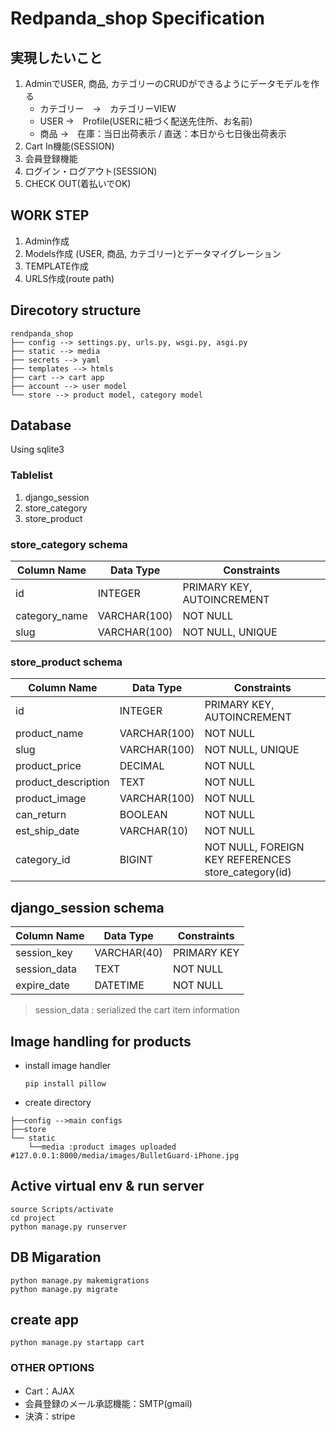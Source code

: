 # Redpanda_shop Specification

## 実現したいこと
1. AdminでUSER, 商品, カテゴリーのCRUDができるようにデータモデルを作る
    * カテゴリー　→　カテゴリーVIEW
    * USER  →　Profile(USERに紐づく配送先住所、お名前)
    * 商品 →　在庫：当日出荷表示 / 直送：本日から七日後出荷表示
2. Cart In機能(SESSION)
3. 会員登録機能
4. ログイン・ログアウト(SESSION)
5. CHECK OUT(着払いでOK)


## WORK STEP
1. Admin作成 
2. Models作成 (USER, 商品, カテゴリー)とデータマイグレーション
3. TEMPLATE作成
4. URLS作成(route path)


## Direcotory structure

```tree
rendpanda_shop
├── config --> settings.py, urls.py, wsgi.py, asgi.py
├── static --> media
├── secrets --> yaml
├── templates --> htmls
├── cart --> cart app
├── account --> user model
└── store --> product model, category model
```

## Database
Using sqlite3

### Tablelist
1.  django_session
2.  store_category
3.  store_product


### store_category schema

| Column Name | Data Type | Constraints |
|---|---|---|
| id | INTEGER | PRIMARY KEY, AUTOINCREMENT |
| category_name | VARCHAR(100) | NOT NULL |
| slug | VARCHAR(100) | NOT NULL, UNIQUE |

### store_product schema

| Column Name | Data Type | Constraints |
|---|---|---|
| id | INTEGER | PRIMARY KEY, AUTOINCREMENT |
| product_name | VARCHAR(100) | NOT NULL |
| slug | VARCHAR(100) | NOT NULL, UNIQUE |
| product_price | DECIMAL | NOT NULL |
| product_description | TEXT | NOT NULL |
| product_image | VARCHAR(100) | NOT NULL |
| can_return | BOOLEAN | NOT NULL |
| est_ship_date | VARCHAR(10) | NOT NULL |
| category_id | BIGINT | NOT NULL, FOREIGN KEY REFERENCES store_category(id) |

## django_session schema

| Column Name | Data Type | Constraints |
|---|---|---|
| session_key | VARCHAR(40) | PRIMARY KEY |
| session_data | TEXT | NOT NULL |
| expire_date | DATETIME | NOT NULL |

>session_data : serialized the cart item information





## Image handling for products

* install image handler
  
   `pip install pillow`
* create directory
```tree
├──config -->main configs
├──store
└── static
    └──media :product images uploaded #127.0.0.1:8000/media/images/BulletGuard-iPhone.jpg
```


## Active virtual env & run server
```
source Scripts/activate
cd project
python manage.py runserver
```

## DB Migaration
```
python manage.py makemigrations
python manage.py migrate
```

## create app

`python manage.py startapp cart`




### OTHER OPTIONS
* Cart：AJAX
* 会員登録のメール承認機能：SMTP(gmail)
* 決済：stripe
